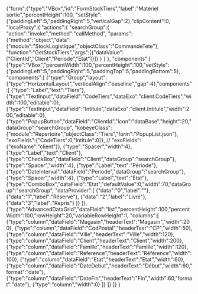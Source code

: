 {"form":{"type":"VBox","id":"FormStockTiers","label":"Matériel sortie","percentHeight":100,
"setStyle":{"paddingLeft":5,"paddingRight":5,"verticalGap":2},"clipContent":0,
"localProxy":{
	"actions":{
		"searchGroup":{
			"action":"invoke","method":"callMethod",
			"params":{"method":"object","data":{"module":"StockLogistique","objectClass":"CommandeTete"},
			"function":"GetStockTiers","args":[{"dataValue":["ClientId","Client","Periode","Etat"]}]}
		}
	}
},
"components":[
	{"type":"VBox","percentWidth":100,"percentHeight":100,"setStyle":{"paddingLeft":5,"paddingRight":5,"paddingTop":5,"paddingBottom":5},
	"components":[
		{"type":"Group","layout":{"type":"HorizontalLayout","verticalAlign":"baseline","gap":4},"components":[
			{"type":"Label","text":"Tiers"},
			{"type":"TextInput","dataField":"CodeTiers","dataExo":"client.CodeTiers","width":100,"editable":0},
			{"type":"TextInput","dataField":"Intitule","dataExo":"client.Intitule","width":200,"editable":0},
			{"type":"PopupButton","dataField":"ClientId","icon":"dataBase","height":20,"dataGroup":"searchGroup",
			"kobeyeClass":{"module":"Repertoire","objectClass":"Tiers","form":"PopupList.json"},
			"exoFields":{"CodeTiers":0,"Intitule":0}},
//			"exoFields":{"exoName":"client"}},
			{"type":"Spacer","width":4},
			{"type":"Label","text":"Client"},
			{"type":"CheckBox","dataField":"Client","dataGroup":"searchGroup"},
			{"type":"Spacer","width":4},
			{"type":"Label","text":"Période"},
			{"type":"DateInterval","dataField":"Periode","dataGroup":"searchGroup"},
			{"type":"Spacer","width":4},
			{"type":"Label","text":"Etat"},
			{"type":"ComboBox","dataField":"Etat","defaultValue":0,"width":70,"dataGroup":"searchGroup",
			"dataProvider":[
				{"data":"0","label":""},
				{"data":"1","label":"Réservé"},
				{"data":"2","label":"Livré"},
				{"data":"3","label":"Repris"}
			]}
		]},
		{"type":"AdvancedDataGrid","dataField":"list","percentHeight":100,"percentWidth":100,"rowHeight":20,"variableRowHeight":1,
		"columns":[
			{"type":"column","dataField":"Magasin","headerText":"Magasin","width":200},
			{"type":"column","dataField":"CodPostal","headerText":"CP","width":50},
			{"type":"column","dataField":"Ville","headerText":"Ville","width":120},
			{"type":"column","dataField":"Client","headerText":"Client","width":200},
			{"type":"column","dataField":"Famille","headerText":"Famille","width":120},
			{"type":"column","dataField":"Reference","headerText":"Référence","width":100},
			{"type":"column","dataField":"Etat","headerText":"Etat","width":60},
			{"type":"column","dataField":"DateDebut","headerText":"Début","width":60,"format":"date"},
			{"type":"column","dataField":"DateFin","headerText":"Fin","width":60,"format":"date"},
			{"type":"column","width":0}
		]}
	]}
]}
}